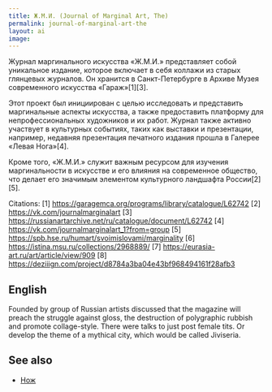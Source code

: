 ```yaml
---
title: Ж.М.И. (Journal of Marginal Art, The)
permalink: journal-of-marginal-art-the
layout: ai
image:
---
```


Журнал маргинального искусства «Ж.М.И.» представляет собой уникальное издание, которое включает в себя коллажи из старых глянцевых журналов. Он хранится в Санкт-Петербурге в Архиве Музея современного искусства «Гараж»[1][3].

Этот проект был инициирован с целью исследовать и представить маргинальные аспекты искусства, а также предоставить платформу для непрофессиональных художников и их работ. Журнал также активно участвует в культурных событиях, таких как выставки и презентации, например, недавняя презентация печатного издания прошла в Галерее «Левая Нога»[4].

Кроме того, «Ж.М.И.» служит важным ресурсом для изучения маргинальности в искусстве и его влияния на современное общество, что делает его значимым элементом культурного ландшафта России[2][5].

Citations:
[1] https://garagemca.org/programs/library/catalogue/L62742
[2] https://vk.com/journalmarginalart
[3] https://russianartarchive.net/ru/catalogue/document/L62742
[4] https://vk.com/journalmarginalart_1?from=group
[5] https://spb.hse.ru/humart/svoimislovami/marginality
[6] https://istina.msu.ru/collections/2968889/
[7] https://eurasia-art.ru/art/article/view/909
[8] https://deziiign.com/project/d8784a3ba04e43bf968494161f28afb3

## English

Founded by group of Russian artists discussed that the magazine will preach the struggle against gloss, the destruction of polygraphic rubbish and promote collage-style. There were talks to just post female tits. Or develop the theme of a mythical city, which would be called Jiviseria.



## See also

+ [Нож](knife-magazine-the)
